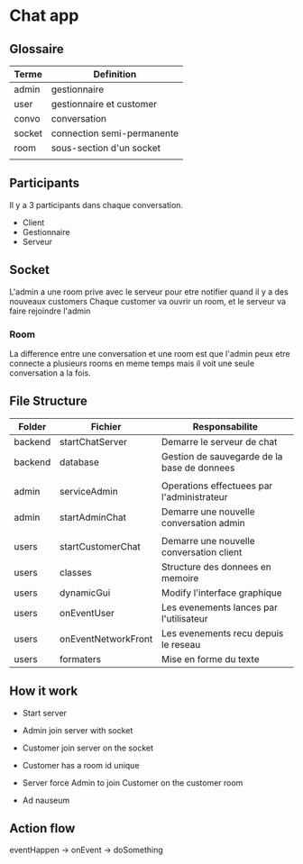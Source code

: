 # Chat app

## Glossaire

| Terme   | Definition                 |
|---------|----------------------------|
| admin   | gestionnaire               |
| user    | gestionnaire et customer   |
| convo   | conversation               |
| socket  | connection semi-permanente |
| room    | sous-section d'un socket   |
|  |  |

## Participants

Il y a 3 participants dans chaque conversation.

- Client
- Gestionnaire
- Serveur

## Socket

L'admin a une room prive avec le serveur pour etre notifier quand il y a des nouveaux customers
Chaque customer va ouvrir un room, et le serveur va faire rejoindre l'admin

### Room

La difference entre une conversation et une room est que l'admin peux etre connecte a plusieurs rooms
en meme temps mais il voit une seule conversation a la fois.

## File Structure

| Folder  | Fichier             | Responsabilite                              |
|---------|---------------------|---------------------------------------------|
| backend | startChatServer     | Demarre le serveur de chat                  |
| backend | database            | Gestion de sauvegarde de la base de donnees |
|         |                     |                                             |
| admin   | serviceAdmin        | Operations effectuees par l'administrateur  |
| admin   | startAdminChat      | Demarre une nouvelle conversation admin     |
|         |                     |                                             |
| users   | startCustomerChat   | Demarre une nouvelle conversation client    |
| users   | classes             | Structure des donnees en memoire            |
| users   | dynamicGui          | Modify l'interface graphique                |
| users   | onEventUser         | Les evenements lances par l'utilisateur     |
| users   | onEventNetworkFront | Les evenements recu depuis le reseau        |
| users   | formaters           | Mise en forme du texte                      |

## How it work

- Start server
- Admin join server with socket

- Customer join server on the socket
- Customer has a room id unique
- Server force Admin to join Customer on the customer room
- Ad nauseum

## Action flow

eventHappen -> onEvent -> doSomething
